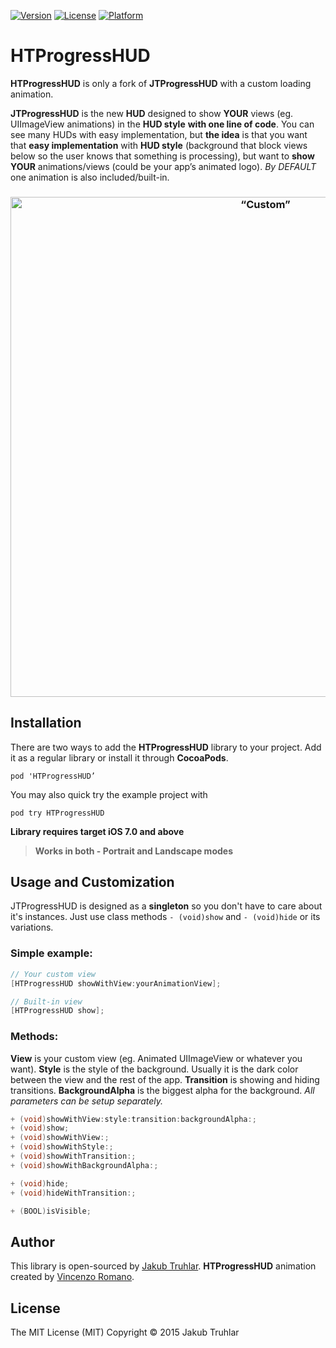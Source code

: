 [![Version](https://img.shields.io/cocoapods/v/HTProgressHUD-2019.svg)](http://cocoapods.org/pods/HTProgressHUD)
[![License](https://img.shields.io/cocoapods/l/HTProgressHUD-2019.svg)](http://cocoapods.org/pods/HTProgressHUD)
[![Platform](https://img.shields.io/cocoapods/p/HTProgressHUD-2019.svg)](http://cocoapods.org/pods/HTProgressHUD)

# HTProgressHUD

**HTProgressHUD** is only a fork of **JTProgressHUD** with a custom loading animation.

**JTProgressHUD** is the new **HUD** designed to show **YOUR** views (eg. UIImageView animations) in the **HUD style** **with one line of code**. You can see many HUDs with easy implementation, but **the idea** is that you want that **easy implementation** with **HUD style** (background that block views below so the user knows that something is processing), but want to **show YOUR** animations/views (could be your app’s animated logo). *By DEFAULT* one animation is also included/built-in.

<h3 align="center">
  <img src="https://github.com/elchief84/JTProgressHUD-2019/blob/master/Screens/preview.png" alt=“Custom” height="800"/>
</h3>


## Installation
There are two ways to add the **HTProgressHUD** library to your project. Add it as a regular library or install it through **CocoaPods**.

`pod 'HTProgressHUD’`

You may also quick try the example project with

`pod try HTProgressHUD`

**Library requires target iOS 7.0 and above**

> **Works in both - Portrait and Landscape modes**


## Usage and Customization

JTProgressHUD is designed as a **singleton** so you don't have to care about it's instances. Just use class methods `- (void)show` and `- (void)hide` or its variations.

### Simple example:
```objective-c
// Your custom view
[HTProgressHUD showWithView:yourAnimationView];

// Built-in view
[HTProgressHUD show];
```

### Methods:

**View** is your custom view (eg. Animated UIImageView or whatever you want). **Style** is the style of the background. Usually it is the dark color between the view and the rest of the app. **Transition** is showing and hiding transitions. **BackgroundAlpha** is the biggest alpha for the background. *All parameters can be setup separately.*

```objective-c
+ (void)showWithView:style:transition:backgroundAlpha:;
+ (void)show;
+ (void)showWithView:;
+ (void)showWithStyle:;
+ (void)showWithTransition:;
+ (void)showWithBackgroundAlpha:;

+ (void)hide;
+ (void)hideWithTransition:;

+ (BOOL)isVisible;
```

## Author
This library is open-sourced by [Jakub Truhlar](http://kubatruhlar.cz).
**HTProgressHUD** animation created by [Vincenzo Romano](https://www.enzoromano.eu). 

## License
The MIT License (MIT)
Copyright © 2015 Jakub Truhlar
